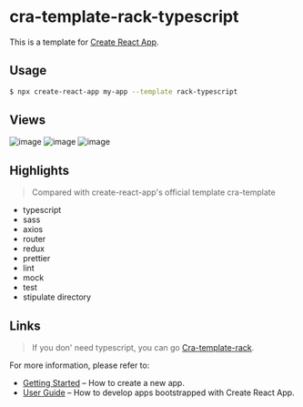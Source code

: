 <!--
 * @Author: ice
 * @Date: 2020-12-14 17:45:16
 * @LastEditTime: 2020-12-23 22:27:49
 * @LastEditors: Please set LastEditors
 * @Description: In User Settings Edit
 * @FilePath: /cra-template-rack/README.md
-->
# cra-template-rack-typescript

This is a template for [Create React App](https://github.com/facebook/create-react-app).

## Usage

```sh
$ npx create-react-app my-app --template rack-typescript
```
## Views
![image](https://user-images.githubusercontent.com/8178166/114004851-9f95b300-9891-11eb-85f6-1fd176dae6e1.png)
![image](https://user-images.githubusercontent.com/8178166/114005069-ca800700-9891-11eb-8496-41805e6760fb.png)
![image](https://user-images.githubusercontent.com/8178166/114005109-d370d880-9891-11eb-9e7a-bf16496fd081.png)


## Highlights
> Compared with create-react-app's official template cra-template
- typescript
- sass
- axios
- router
- redux
- prettier
- lint
- mock
- test
- stipulate directory

## Links
> If you don' need typescript, you can go [Cra-template-rack](https://www.npmjs.com/package/cra-template-rack).

For more information, please refer to:

- [Getting Started](https://create-react-app.dev/docs/getting-started) – How to create a new app.
- [User Guide](https://create-react-app.dev) – How to develop apps bootstrapped with Create React App.
